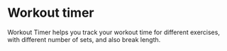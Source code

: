 # Workout timer 

Workout Timer helps you track your workout time for different exercises,
with different number of sets, and also break length.
